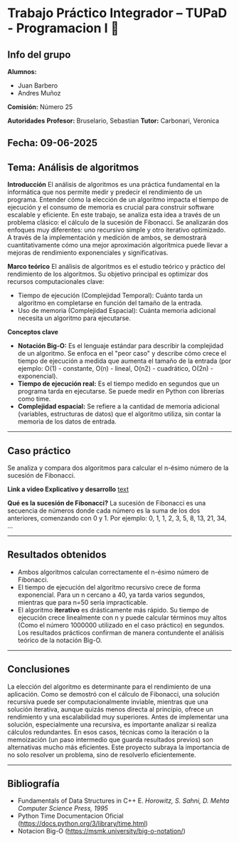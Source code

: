# Trabajo Práctico Integrador – TUPaD - Programacion I 📑

## Info del grupo

**Alumnos:**
- Juan Barbero
- Andres Muñoz

**Comisión:**
Número 25

**Autoridades**
**Profesor:** Bruselario, Sebastian
**Tutor:** Carbonari, Veronica

**Fecha:** 09-06-2025
---

## Tema: Análisis de algoritmos

**Introducción**
El análisis de algoritmos es una práctica fundamental en la informática que nos permite medir y predecir el rendimiento de un programa. Entender cómo la elección de un algoritmo impacta el tiempo de ejecución y el consumo de memoria es crucial para construir software escalable y eficiente.
En este trabajo, se analiza esta idea a través de un problema clásico: el cálculo de la sucesión de Fibonacci. Se analizarán dos enfoques muy diferentes: uno recursivo simple y otro iterativo optimizado. A través de la implementación y medición de ambos, se demostrará cuantitativamente cómo una mejor aproximación algorítmica puede llevar a mejoras de rendimiento exponenciales y significativas.

**Marco teórico**
El análisis de algoritmos es el estudio teórico y práctico del rendimiento de los algoritmos. Su objetivo principal es optimizar dos recursos computacionales clave:
- Tiempo de ejecución (Complejidad Temporal): Cuánto tarda un algoritmo en completarse en función del tamaño de la entrada.
- Uso de memoria (Complejidad Espacial): Cuánta memoria adicional necesita un algoritmo para ejecutarse.


**Conceptos clave**
- **Notación Big-O:** Es el lenguaje estándar para describir la complejidad de un algoritmo. Se enfoca en el "peor caso" y describe cómo crece el tiempo de ejecución a medida que aumenta el tamaño de la entrada (por ejemplo: O(1) - constante, O(n) - lineal, O(n2) - cuadrático, O(2n) - exponencial).
- **Tiempo de ejecución real:** Es el tiempo medido en segundos que un programa tarda en ejecutarse. Se puede medir en Python con librerías como time.
- **Complejidad espacial:** Se refiere a la cantidad de memoria adicional (variables, estructuras de datos) que el algoritmo utiliza, sin contar la memoria de los datos de entrada.

---

## Caso práctico
Se analiza y compara dos algoritmos para calcular el n-ésimo número de la sucesión de Fibonacci.

**Link a video Explicativo y desarrollo**
[text](https://youtu.be/Bqx7XqDOyMY)

**Qué es la sucesión de Fibonacci?**
La sucesión de Fibonacci es una secuencia de números donde cada número es la suma de los dos anteriores, comenzando con 0 y 1. Por ejemplo: 0, 1, 1, 2, 3, 5, 8, 13, 21, 34, ...

---

## Resultados obtenidos
- Ambos algoritmos calculan correctamente el n-ésimo número de Fibonacci.
- El tiempo de ejecución del algoritmo recursivo crece de forma exponencial. Para un n cercano a 40, ya tarda varios segundos, mientras que para n=50 sería impracticable.
- El algoritmo **iterativo** es drásticamente más rápido. Su tiempo de ejecución crece linealmente con n y puede calcular términos muy altos (Como el número 1000000 utilizado en el caso práctico) en segundos.
Los resultados prácticos confirman de manera contundente el análisis teórico de la notación Big-O.

---

## Conclusiones
La elección del algoritmo es determinante para el rendimiento de una aplicación. Como se demostró con el cálculo de Fibonacci, una solución recursiva puede ser computacionalmente inviable, mientras que una solución iterativa, aunque quizás menos directa al principio, ofrece un rendimiento y una escalabilidad muy superiores. Antes de implementar una solución, especialmente una recursiva, es importante analizar si realiza cálculos redundantes. En esos casos, técnicas como la iteración o la memoización (un paso intermedio que guarda resultados previos) son alternativas mucho más eficientes. Este proyecto subraya la importancia de no solo resolver un problema, sino de resolverlo eficientemente.

---

## Bibliografía

- Fundamentals of Data Structures in C++ E. *Horowitz, S. Sahni, D. Mehta Computer Science Press, 1995* 
- Python Time Documentacion Oficial (https://docs.python.org/3/library/time.html)
- Notacion Big-O (https://msmk.university/big-o-notation/)